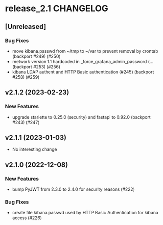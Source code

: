 # release_2.1 CHANGELOG

## [Unreleased]

### Bug Fixes

- move kibana.passwd from ~/tmp to ~/var to prevent removal by crontab (backport #249) (#250)
- metwork version 1.1 hardcoded in _force_grafana_admin_password (… (backport #253) (#256)
- kibana LDAP authent and HTTP Basic authentication (#245) (backport #258) (#259)

## v2.1.2 (2023-02-23)

### New Features

- upgrade starlette to 0.25.0 (security) and fastapi to 0.92.0 (backport #243) (#247)

## v2.1.1 (2023-01-03)

- No interesting change

## v2.1.0 (2022-12-08)

### New Features

- bump PyJWT from 2.3.0 to 2.4.0 for security reasons (#222)

### Bug Fixes

- create file kibana.passwd used by HTTP Basic Authentication for kibana access (#226)


